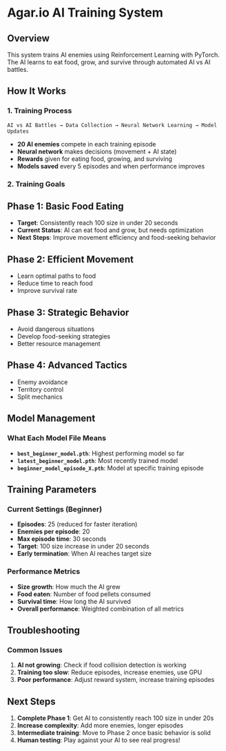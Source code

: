 # Agar.io AI Training System

## Overview
This system trains AI enemies using Reinforcement Learning with PyTorch. The AI learns to eat food, grow, and survive through automated AI vs AI battles.

## How It Works

### 1. Training Process
```
AI vs AI Battles → Data Collection → Neural Network Learning → Model Updates
```

- **20 AI enemies** compete in each training episode
- **Neural network** makes decisions (movement + AI state)
- **Rewards** given for eating food, growing, and surviving
- **Models saved** every 5 episodes and when performance improves


### 2. Training Goals

## Phase 1: Basic Food Eating 
- **Target**: Consistently reach 100 size in under 20 seconds
- **Current Status**: AI can eat food and grow, but needs optimization
- **Next Steps**: Improve movement efficiency and food-seeking behavior

## Phase 2: Efficient Movement 
- Learn optimal paths to food
- Reduce time to reach food
- Improve survival rate

## Phase 3: Strategic Behavior 
- Avoid dangerous situations
- Develop food-seeking strategies
- Better resource management

## Phase 4: Advanced Tactics 
- Enemy avoidance
- Territory control
- Split mechanics

## Model Management

### What Each Model File Means
- **`best_beginner_model.pth`**: Highest performing model so far
- **`latest_beginner_model.pth`**: Most recently trained model
- **`beginner_model_episode_X.pth`**: Model at specific training episode


## Training Parameters

### Current Settings (Beginner)
- **Episodes**: 25 (reduced for faster iteration)
- **Enemies per episode**: 20
- **Max episode time**: 30 seconds
- **Target**: 100 size increase in under 20 seconds
- **Early termination**: When AI reaches target size

### Performance Metrics
- **Size growth**: How much the AI grew
- **Food eaten**: Number of food pellets consumed
- **Survival time**: How long the AI survived
- **Overall performance**: Weighted combination of all metrics

## Troubleshooting

### Common Issues
1. **AI not growing**: Check if food collision detection is working
2. **Training too slow**: Reduce episodes, increase enemies, use GPU
3. **Poor performance**: Adjust reward system, increase training episodes

## Next Steps

1. **Complete Phase 1**: Get AI to consistently reach 100 size in under 20s
2. **Increase complexity**: Add more enemies, longer episodes
3. **Intermediate training**: Move to Phase 2 once basic behavior is solid
4. **Human testing**: Play against your AI to see real progress!
